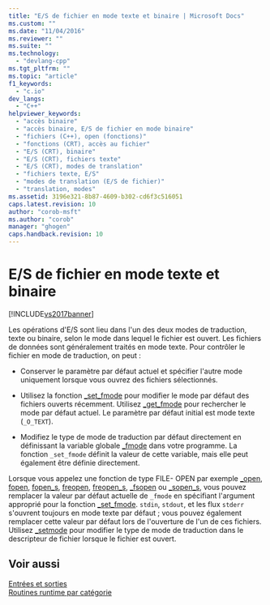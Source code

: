 ```yaml
---
title: "E/S de fichier en mode texte et binaire | Microsoft Docs"
ms.custom: ""
ms.date: "11/04/2016"
ms.reviewer: ""
ms.suite: ""
ms.technology: 
  - "devlang-cpp"
ms.tgt_pltfrm: ""
ms.topic: "article"
f1_keywords: 
  - "c.io"
dev_langs: 
  - "C++"
helpviewer_keywords: 
  - "accès binaire"
  - "accès binaire, E/S de fichier en mode binaire"
  - "fichiers (C++), open (fonctions)"
  - "fonctions (CRT), accès au fichier"
  - "E/S (CRT), binaire"
  - "E/S (CRT), fichiers texte"
  - "E/S (CRT), modes de translation"
  - "fichiers texte, E/S"
  - "modes de translation (E/S de fichier)"
  - "translation, modes"
ms.assetid: 3196e321-8b87-4609-b302-cd6f3c516051
caps.latest.revision: 10
author: "corob-msft"
ms.author: "corob"
manager: "ghogen"
caps.handback.revision: 10
---
```

# E/S de fichier en mode texte et binaire
[!INCLUDE[vs2017banner](../assembler/inline/includes/vs2017banner.md)]

Les opérations d'E\/S sont lieu dans l'un des deux modes de traduction, texte ou binaire, selon le mode dans lequel le fichier est ouvert.  Les fichiers de données sont généralement traités en mode texte.  Pour contrôler le fichier en mode de traduction, on peut :  
  
-   Conserver le paramètre par défaut actuel et spécifier l'autre mode uniquement lorsque vous ouvrez des fichiers sélectionnés.  
  
-   Utilisez la fonction [\_set\_fmode](../c-runtime-library/reference/set-fmode.md) pour modifier le mode par défaut des fichiers ouverts récemment.  Utilisez [\_get\_fmode](../c-runtime-library/reference/get-fmode.md) pour rechercher le mode par défaut actuel.  Le paramètre par défaut initial est mode texte \(`_O_TEXT`\).  
  
-   Modifiez le type de mode de traduction par défaut directement en définissant la variable globale [\_fmode](../c-runtime-library/fmode.md) dans votre programme.  La fonction `_set_fmode` définit la valeur de cette variable, mais elle peut également être définie directement.  
  
 Lorsque vous appelez une fonction de type FILE\- OPEN par exemple [\_open](../c-runtime-library/reference/open-wopen.md), [fopen](../c-runtime-library/reference/fopen-wfopen.md), [fopen\_s](../c-runtime-library/reference/fopen-s-wfopen-s.md), [freopen](../c-runtime-library/reference/freopen-wfreopen.md), [freopen\_s](../c-runtime-library/reference/freopen-s-wfreopen-s.md), [\_fsopen](../c-runtime-library/reference/fsopen-wfsopen.md) ou [\_sopen\_s](../c-runtime-library/reference/sopen-s-wsopen-s.md), vous pouvez remplacer la valeur par défaut actuelle de `_fmode` en spécifiant l'argument approprié pour la fonction [\_set\_fmode](../c-runtime-library/reference/set-fmode.md).  `stdin`, `stdout`, et les flux `stderr` s'ouvrent toujours en mode texte par défaut ; vous pouvez également remplacer cette valeur par défaut lors de l'ouverture de l'un de ces fichiers.  Utilisez [\_setmode](../c-runtime-library/reference/setmode.md) pour modifier le type de mode de traduction dans le descripteur de fichier lorsque le fichier est ouvert.  
  
## Voir aussi  
 [Entrées et sorties](../c-runtime-library/input-and-output.md)   
 [Routines runtime par catégorie](../c-runtime-library/run-time-routines-by-category.md)